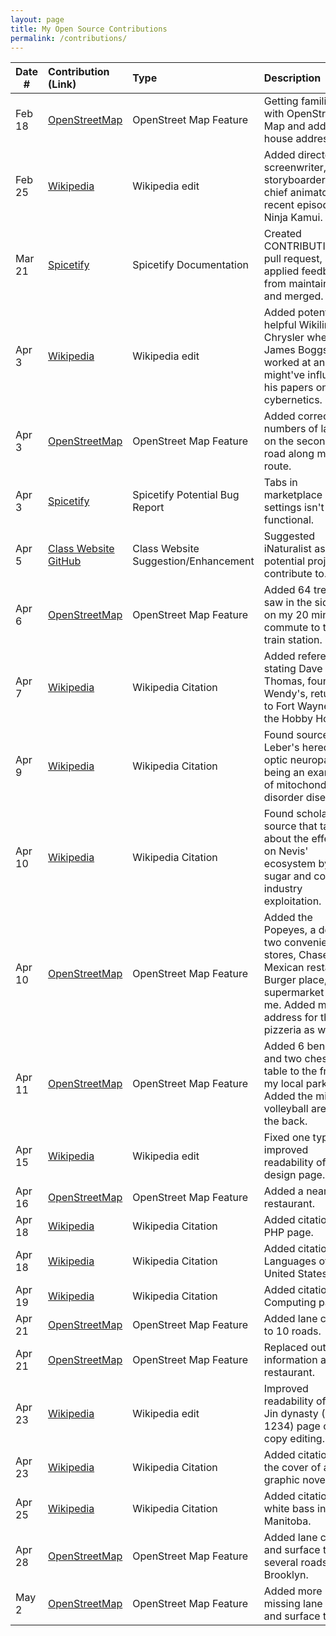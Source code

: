 ```yaml
---
layout: page
title: My Open Source Contributions
permalink: /contributions/
---
```


<!--
Type of the contribution should be "Wikipedia edit", "OpenStreet Map feature", "Documentation", "Course website", "Blog",
"Browser Add-on", etc.

The description should include a brief summary of what you did.

The link should bring us to a public page that shows your contribution.

Replace the first row with your own contribution.

-->





| Date #       | Contribution (Link)  | Type  | Description |
|---|:---|:---|:---|
| Feb 18   | [OpenStreetMap](https://www.openstreetmap.org/changeset/147629111)    | OpenStreet Map Feature    |   Getting familiarized with OpenStreet Map and added my house address.    |
| Feb 25    | [Wikipedia](https://en.wikipedia.org/w/index.php?title=Ninja_Kamui&diff=prev&oldid=1210227975)    | Wikipedia edit    | Added director, screenwriter, storyboarder, and chief animator to recent episode of Ninja Kamui.     |
| Mar 21   | [Spicetify](https://github.com/spicetify/spicetify-cli/pull/2915)    | Spicetify Documentation   | Created CONTRIBUTING.md pull request, applied feedback from maintainers, and merged.     |
| Apr 3  | [Wikipedia](https://en.wikipedia.org/w/index.php?title=James_Boggs_(activist)&diff=prev&oldid=1217101838)    | Wikipedia edit   |   Added potentially helpful Wikilink to Chrysler where James Boggs worked at and might've influenced his papers on cybernetics.    |
| Apr 3  | [OpenStreetMap](https://www.openstreetmap.org/changeset/149543778)    | OpenStreet Map Feature    |   Added correct numbers of lanes on the secondary road along my bike route.    |
| Apr 3   | [Spicetify](https://github.com/spicetify/spicetify-marketplace/issues/724)    | Spicetify Potential Bug Report   | Tabs in marketplace settings isn't functional.     |
| Apr 5   | [Class Website GitHub](https://github.com/joannakl/ossd/issues/110)    | Class Website Suggestion/Enhancement   | Suggested iNaturalist as a potential project to contribute to.     |
| Apr 6   | [OpenStreetMap](https://www.openstreetmap.org/changeset/149673798)    | OpenStreet Map Feature   | Added 64 trees I saw in the sidewalk on my 20 minute commute to the train station.    |
| Apr 7    | [Wikipedia](https://en.wikipedia.org/w/index.php?title=Dave_Thomas_(businessman)&diff=prev&oldid=1217770925)    | Wikipedia Citation    | Added reference stating Dave Thomas, founder of Wendy's, returned to Fort Wayne and the Hobby House.     |
| Apr 9    | [Wikipedia](https://en.wikipedia.org/w/index.php?title=Genetic_disorder&diff=prev&oldid=1218159188)    | Wikipedia Citation    | Found source for Leber's hereditary optic neuropathy being an example of mitochondrial disorder disease.    |
| Apr 10    | [Wikipedia](https://en.wikipedia.org/w/index.php?title=Nevis&diff=prev&oldid=1218174438)    | Wikipedia Citation    | Found scholarly source that talks about the effects on Nevis' ecosystem by sugar and cotton industry exploitation.     |
| Apr 10  | [OpenStreetMap](https://www.openstreetmap.org/changeset/149842583)    | OpenStreet Map Feature    |   Added the Popeyes, a deli, two convenience stores, Chase bank, Mexican restaurant, Burger place, and supermarket near me. Added missing address for the pizzeria as well.    |
| Apr 11  | [OpenStreetMap](https://www.openstreetmap.org/changeset/149883436)    | OpenStreet Map Feature    |   Added 6 benches and two chess table to the front of my local park. Added the missing volleyball area in the back.    |
| Apr 15  | [Wikipedia](https://en.wikipedia.org/w/index.php?title=Design&diff=prev&oldid=1219156881)    | Wikipedia edit   |   Fixed one typo and improved readability of the design page.    |
| Apr 16  | [OpenStreetMap](https://www.openstreetmap.org/changeset/150108695#map=19/40.63089/-74.00999)    | OpenStreet Map Feature   |   Added a nearby restaurant.    |
| Apr 18    | [Wikipedia](https://en.wikipedia.org/w/index.php?title=PHP&diff=prev&oldid=1219648389)    | Wikipedia Citation    | Added citation for PHP page.     |
| Apr 18    | [Wikipedia](https://en.wikipedia.org/w/index.php?title=Languages_of_the_United_States&diff=prev&oldid=1219651884)    | Wikipedia Citation    | Added citation for Languages of the United States page.     |
| Apr 19    | [Wikipedia](https://en.wikipedia.org/w/index.php?title=Computing&diff=prev&oldid=1219829456)    | Wikipedia Citation    | Added citation for Computing page.     |
| Apr 21  | [OpenStreetMap](https://www.openstreetmap.org/changeset/150322575)    | OpenStreet Map Feature   |   Added lane count to 10 roads.    |
| Apr 21  | [OpenStreetMap](https://www.openstreetmap.org/changeset/150322660)    | OpenStreet Map Feature   |   Replaced outdated information about a restaurant.    |
| Apr 23  | [Wikipedia](https://en.wikipedia.org/w/index.php?title=Jin_dynasty_(1115%E2%80%931234)&diff=prev&oldid=1220481401)    | Wikipedia edit   |   Improved readability of the Jin dynasty (1115–1234) page or copy editing.    |
| Apr 23    | [Wikipedia](https://en.wikipedia.org/w/index.php?title=Graphic_novel&diff=prev&oldid=1220494258)    | Wikipedia Citation    | Added citation for the cover of a graphic novel.     |
| Apr 25    | [Wikipedia](https://en.wikipedia.org/w/index.php?title=White_bass&diff=prev&oldid=1220822753)    | Wikipedia Citation    | Added citation for white bass in Manitoba.     |
| Apr 28  | [OpenStreetMap](https://www.openstreetmap.org/changeset/150642897#map=15/40.6363/-74.0044)    | OpenStreet Map Feature   |   Added lane count and surface type to several roads in Brooklyn.    |
| May 2  | [OpenStreetMap](https://www.openstreetmap.org/changeset/150817547)    | OpenStreet Map Feature   |   Added more missing lane count and surface type.    |
